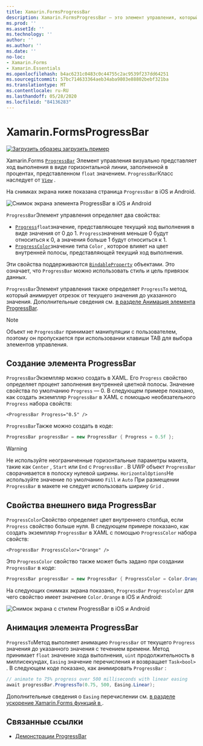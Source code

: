 ```yaml
---
title: Xamarin.FormsProgressBar
description: Xamarin.FormsProgressBar — это элемент управления, который визуально представляет ход выполнения как горизонтальную линию, заполняемую на основе свойства float.
ms.prod: ''
ms.assetId: ''
ms.technology: ''
author: ''
ms.author: ''
ms.date: ''
no-loc:
- Xamarin.Forms
- Xamarin.Essentials
ms.openlocfilehash: b4ac6231c0483c0c44755c2ac9539f237dd64251
ms.sourcegitcommit: 57bc714633364aeb34aba9803e88802bebf321ba
ms.translationtype: MT
ms.contentlocale: ru-RU
ms.lasthandoff: 05/28/2020
ms.locfileid: "84136283"
---
```

# <a name="xamarinforms-progressbar"></a>Xamarin.FormsProgressBar
[![Загрузить образец](~/media/shared/download.png) загрузить пример](https://docs.microsoft.com/samples/xamarin/xamarin-forms-samples/userinterface-progressbardemos/)

Xamarin.Forms [`ProgressBar`](xref:Xamarin.Forms.ProgressBar) Элемент управления визуально представляет ход выполнения в виде горизонтальной линии, заполненной в процентах, представленном `float` значением. `ProgressBar`Класс наследует от [`View`](xref:Xamarin.Forms.View) .

На снимках экрана ниже показана страница `ProgressBar` в iOS и Android.

![Снимок экрана элемента ProgressBar в iOS и Android](progressbar-images/progressbars-default.png "ProgressBar в iOS и Android")

`ProgressBar`Элемент управления определяет два свойства:

* [`Progress`](xref:Xamarin.Forms.ProgressBar.Progress)`float`значение, представляющее текущий ход выполнения в виде значения от 0 до 1. `Progress`значения меньше 0 будут относиться к 0, а значения больше 1 будут относиться к 1.
* [`ProgressColor`](xref:Xamarin.Forms.ProgressBar.ProgressColor)значение типа `Color` , которое влияет на цвет внутренней полосы, представляющей текущий ход выполнения.

Эти свойства поддерживаются [`BindableProperty`](xref:Xamarin.Forms.BindableProperty) объектами. Это означает, что `ProgressBar` можно использовать стиль и цель привязок данных.

`ProgressBar`Элемент управления также определяет `ProgressTo` метод, который анимирует отрезок от текущего значения до указанного значения. Дополнительные сведения см. [в разделе Анимация элемента ProgressBar](#animate-a-progressbar).

> [!NOTE]
> Объект не `ProgressBar` принимает манипуляции с пользователем, поэтому он пропускается при использовании клавиши TAB для выбора элементов управления.

## <a name="create-a-progressbar"></a>Создание элемента ProgressBar

`ProgressBar`Экземпляр можно создать в XAML. Его `Progress` свойство определяет процент заполнения внутренней цветной полосы. Значение свойства по умолчанию `Progress` — 0. В следующем примере показано, как создать экземпляр `ProgressBar` в XAML с помощью необязательного `Progress` набора свойств:

```xaml
<ProgressBar Progress="0.5" />
```

`ProgressBar`Также можно создать в коде:

```csharp
ProgressBar progressBar = new ProgressBar { Progress = 0.5f };
```

> [!WARNING]
> Не используйте неограниченные горизонтальные параметры макета, такие как `Center` , `Start` или `End` с `ProgressBar` . В UWP объект `ProgressBar` сворачивается в полоску нулевой ширины. `HorizontalOptions`Не используйте значение по умолчанию `Fill` и `Auto` При размещении `ProgressBar` в макете не следует использовать ширину `Grid` .

## <a name="progressbar-appearance-properties"></a>Свойства внешнего вида ProgressBar

`ProgressColor`Свойство определяет цвет внутреннего столбца, если `Progress` свойство больше нуля. В следующем примере показано, как создать экземпляр `ProgressBar` в XAML с помощью `ProgressColor` набора свойств:

```xaml
<ProgressBar ProgressColor="Orange" />
```

Это `ProgressColor` свойство также может быть задано при создании `ProgressBar` в коде:

```csharp
ProgressBar progressBar = new ProgressBar { ProgressColor = Color.Orange };
```

На следующих снимках экрана показано, `ProgressBar` `ProgressColor` для чего свойство имеет значение `Color.Orange` в iOS и Android:

![Снимок экрана с стилем ProgressBar в iOS и Android](progressbar-images/progressbars-styled.png "Стили ProgressBar в iOS и Android")

## <a name="animate-a-progressbar"></a>Анимация элемента ProgressBar

`ProgressTo`Метод выполняет анимацию `ProgressBar` от текущего `Progress` значения до указанного значения с течением времени. Метод принимает `float` значение хода выполнения, `uint` продолжительность в миллисекундах, `Easing` значение перечисления и возвращает `Task<bool>` . В следующем коде показано, как анимировать `ProgressBar` :

```csharp
// animate to 75% progress over 500 milliseconds with linear easing
await progressBar.ProgressTo(0.75, 500, Easing.Linear);
```

Дополнительные сведения о `Easing` перечислении см. [в разделе ускорение Xamarin.Forms функций в ](~/xamarin-forms/user-interface/animation/easing.md).

## <a name="related-links"></a>Связанные ссылки

* [Демонстрации ProgressBar](https://docs.microsoft.com/samples/xamarin/xamarin-forms-samples/userinterface-progressbardemos/)

